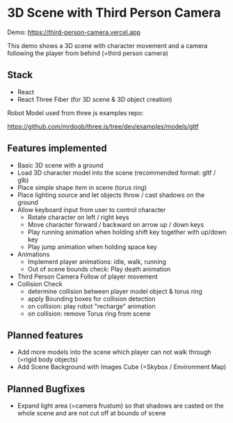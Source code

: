 # 3D Scene with Third Person Camera

Demo: https://third-person-camera.vercel.app

This demo shows a 3D scene with character movement and a camera following the player from behind (=third person camera)

## Stack

- React
- React Three Fiber (for 3D scene & 3D object creation)

Robot Model used from three js examples repo:

https://github.com/mrdoob/three.js/tree/dev/examples/models/gltf


## Features implemented

- Basic 3D scene with a ground
- Load 3D character model into the scene (recommended format: gltf / glb)
- Place simple shape item in scene (torus ring)
- Place lighting source and let objects throw / cast shadows on the ground
- Allow keyboard input from user to control character
  - Rotate character on left / right keys
  - Move character forward / backward on arrow up / down keys
  - Play running animation when holding shift key together with up/down key
  - Play jump animation when holding space key
- Animations
  - Implement player animations: idle, walk, running
  - Out of scene bounds check: Play death animation
- Third Person Camera Follow of player movement
- Collision Check
  - determine collision between player model object & torus ring
  - apply Bounding boxes for collision detection
  - on collision: play robot "recharge" animation
  - on collision: remove Torus ring from scene

## Planned features

- Add more models into the scene which player can not walk through (=rigid body objects)
- Add Scene Background with Images Cube (=Skybox / Environment Map)


## Planned Bugfixes

- Expand light area (=camera frustum) so that shadows are casted on the whole scene and are not cut off at bounds of scene
